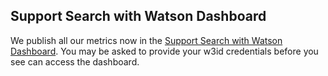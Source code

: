 ## Support Search with Watson Dashboard

We publish all our metrics now in the [Support Search with Watson Dashboard](https://dataplatform.cloud.ibm.com/dashboards/624a8cef-f586-4e58-8e27-5a8e505f9d98/view/5c26eb0238e908f16eece6e407cd7d042f63765bb4bb830784827b490a342497a83a1197c82919538f150160fbef4458c9). You may be asked to provide your w3id credentials before you see can access the dashboard. 
